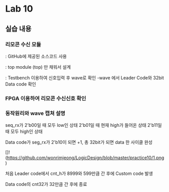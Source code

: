 # Lab 10

## 실습 내용

### **리모콘 수신 모듈**



: GitHub에 제공된 소스코드 사용

: top module (top) 만 채워서 설계

: Testbench 이용하여 신호입력 후 wave로 확인
-wave 에서 Leader Code와 32bit Data code 확인

###  **FPGA 이용하여 리모콘 수신신호 확인**

### **동작원리와 wave 캡쳐 설명**
seq_rx가
 2'b00일 때 모두 low인 상태
			 	2'b01일 때 현재 high가 들어온 상태
				2'b11일 때 모두 high인 상태
				
Data code가 seg_rx가 2'b10이 되면 +1, 
총 32bit가 되면 data 한 사이클 완성

[]!(https://github.com/wonrimjeong/LogicDesign/blob/master/practice10/1.png)

처음 Leader code에서 
cnt_h가 8999와 599만큼 간 후에 Custom code 발생

Data code의 cnt32가 32만큼 간 후에 종료 


<!--stackedit_data:
eyJoaXN0b3J5IjpbMTg2NjUxMTg5NF19
-->
